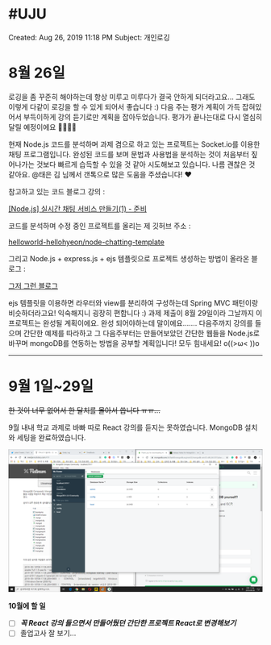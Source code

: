 # #UJU

Created: Aug 26, 2019 11:18 PM
Subject: 개인로깅

# 8월 26일

로깅을 좀 꾸준히 해야하는데 항상 미루고 미루다가 결국 안하게 되더라고요... 그래도 이렇게 다같이 로깅을 할 수 있게 되어서 좋습니다 :) 다음 주는 평가 계획이 가득 잡혀있어서 부득이하게 강의 듣기로만 계획을 잡아두었습니다. 평가가 끝나는대로 다시 열심히 달릴 예정이에요 🏃‍♀️🏃‍♀️

현재 Node.js 코드를 분석하며 과제 겸으로 하고 있는 프로젝트는 Socket.io를 이용한 채팅 프로그램입니다. 완성된 코드를 보며 문법과 사용법을 분석하는 것이 처음부터 짚어나가는 것보다 빠르게 습득할 수 있을 것 같아 시도해보고 있습니다. 나름 괜찮은 것 같아요. @태은 김 님께서 갠톡으로 많은 도움을 주셨습니다! ❤ 

참고하고 있는 코드 블로그 강의 : 

[[Node.js] 실시간 채팅 서비스 만들기(1) - 준비](https://codevkr.tistory.com/58?category=719250)

코드를 분석하며 수정 중인 프로젝트를 올리는 제 깃허브 주소 : 

[helloworld-hellohyeon/node-chatting-template](https://github.com/helloworld-hellohyeon/node-chatting-template)

그리고 Node.js + express.js + ejs 템플릿으로 프로젝트 생성하는 방법이 올라온 블로그 : 

[그저 그런 블로그](https://samuel-alter1128.tistory.com/m/13)

ejs 템플릿을 이용하면 라우터와 view를 분리하여 구성하는데 Spring MVC 패턴이랑 비슷하더라고요! 익숙해지니 굉장히 편합니다 :) 과제 제출이 8월 29일이라 그날까지 이 프로젝트는 완성될 계획이에요. 완성 되어야하는데 말이에요....... 다음주까지 강의를 들으며 간단한 예제를 따라하고 그 다음주부터는 만들어보았던 간단한 웹들을 Node.js로 바꾸며 mongoDB를 연동하는 방법을 공부할 계획입니다! 모두 힘내세요! o((>ω< ))o

---

# 9월 1일~29일

~~한 것이 너무 없어서 한 달치를 몰아서 씁니다 ㅠㅠ...~~

9월 내내 학교 과제로 바빠 따로 React 강의를 듣지는 못하였습니다. MongoDB 설치와 세팅을 완료하였습니다.

![](Untitled-e1c69cf7-b98c-4bac-af47-47167dfa7914.png)

**10월에 할 일**

- [ ]  ***꼭  React 강의 들으면서 만들어뒀던 간단한 프로젝트 React로 변경해보기***
- [ ]  졸업고사 잘 보기...